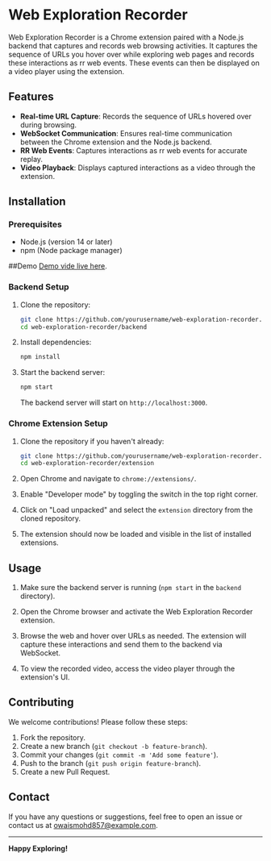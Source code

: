 # Web Exploration Recorder

Web Exploration Recorder is a Chrome extension paired with a Node.js backend that captures and records web browsing activities. It captures the sequence of URLs you hover over while exploring web pages and records these interactions as rr web events. These events can then be displayed on a video player using the extension.

## Features

- **Real-time URL Capture**: Records the sequence of URLs hovered over during browsing.
- **WebSocket Communication**: Ensures real-time communication between the Chrome extension and the Node.js backend.
- **RR Web Events**: Captures interactions as rr web events for accurate replay.
- **Video Playback**: Displays captured interactions as a video through the extension.

## Installation

### Prerequisites

- Node.js (version 14 or later)
- npm (Node package manager)

##Demo 
[Demo vide live here](https://drive.google.com/file/d/1svMlMLnAVk106Bwh5ChAPR8mV_jhb8rM/view?usp=sharing).


### Backend Setup

1. Clone the repository:
    ```sh
    git clone https://github.com/yourusername/web-exploration-recorder.git
    cd web-exploration-recorder/backend
    ```

2. Install dependencies:
    ```sh
    npm install
    ```

3. Start the backend server:
    ```sh
    npm start
    ```

   The backend server will start on `http://localhost:3000`.

### Chrome Extension Setup

1. Clone the repository if you haven't already:
    ```sh
    git clone https://github.com/yourusername/web-exploration-recorder.git
    cd web-exploration-recorder/extension
    ```

2. Open Chrome and navigate to `chrome://extensions/`.

3. Enable "Developer mode" by toggling the switch in the top right corner.

4. Click on "Load unpacked" and select the `extension` directory from the cloned repository.

5. The extension should now be loaded and visible in the list of installed extensions.

## Usage

1. Make sure the backend server is running (`npm start` in the `backend` directory).

2. Open the Chrome browser and activate the Web Exploration Recorder extension.

3. Browse the web and hover over URLs as needed. The extension will capture these interactions and send them to the backend via WebSocket.

4. To view the recorded video, access the video player through the extension's UI.

## Contributing

We welcome contributions! Please follow these steps:

1. Fork the repository.
2. Create a new branch (`git checkout -b feature-branch`).
3. Commit your changes (`git commit -m 'Add some feature'`).
4. Push to the branch (`git push origin feature-branch`).
5. Create a new Pull Request.


## Contact

If you have any questions or suggestions, feel free to open an issue or contact us at [owaismohd857@example.com](owaismohd857@example.com).

---

**Happy Exploring!**
